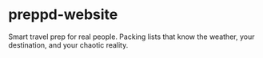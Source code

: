 # preppd-website
Smart travel prep for real people. Packing lists that know the weather, your destination, and your chaotic reality.

